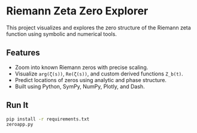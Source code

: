 # Riemann Zeta Zero Explorer

This project visualizes and explores the zero structure of the Riemann zeta function using symbolic and numerical tools.

## Features

- Zoom into known Riemann zeros with precise scaling.
- Visualize `arg(ζ(s))`, `Re(ζ(s))`, and custom derived functions `Z_b(t)`.
- Predict locations of zeros using analytic and phase structure.
- Built using Python, SymPy, NumPy, Plotly, and Dash.

## Run It

```bash
pip install -r requirements.txt
zeroapp.py
